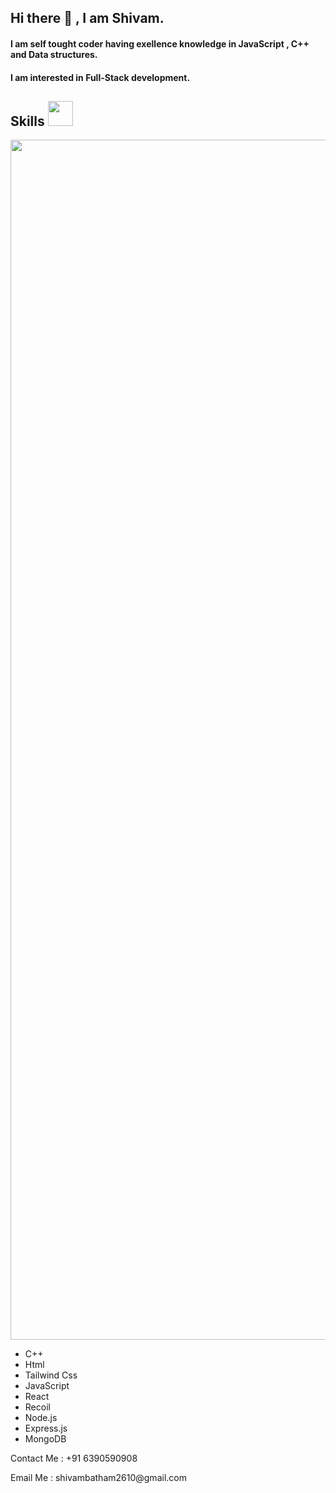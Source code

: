 ## Hi there 👋 , I am Shivam.
#### I am self tought coder having exellence knowledge in JavaScript , C++ and Data structures.
#### I am interested in Full-Stack development. 

 <!--- ------------------------------------------------------------------------------------------------------------------------------------------------------ -->
<!--- -- Skills Section ------------------------------------------------------------------------------------------------------------------------------------- -->
<!--- ------------------------------------------------------------------------------------------------------------------------------------------------------ -->

<h2>Skills <span> <img src='https://user-images.githubusercontent.com/74038190/206662607-d9e7591e-bbf9-42f9-9386-29efc927bc16.gif' width="40"> </span> </h2> 
<img src="https://www.animatedimages.org/data/media/562/animated-line-image-0184.gif" width="1920" /> 
<br>
<ul>
  <li>C++</li>
  <li>Html</li>
  <li>Tailwind Css</li>
  <li>JavaScript</li>
  <li>React</li>
 <li>Recoil</li>
  <li>Node.js</li>
  <li>Express.js</li> 
 <li>MongoDB</li>
</ul>
<P>Contact Me : +91 6390590908</P>
<P>Email Me : shivambatham2610@gmail.com</P>
